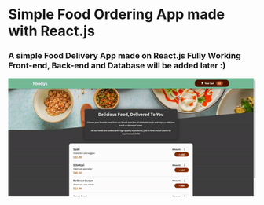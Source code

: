 <h1>Simple Food Ordering App made with React.js</h1>

<h3>A simple Food Delivery App made on React.js Fully Working Front-end, Back-end and Database will be added later :)</h3>

![](https://github.com/rudeUltra/food/blob/master/public/food.gif)
